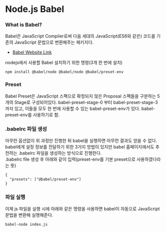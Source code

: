 # Node.js Babel

### What is Babel?
Babel은 JavaScript Compiler로써 다음 세대의 JavaScript(ES6와 같은) 코드를 기존의 JavaScript 문법으로 변환해주는 패키지다.  
* [Babel Website Link](https://babeljs.io/)  

nodejs에서 사용할 Babel 설치하기 위한 명령(3개 한 번에 설치)
```
npm install @babel/node @babel/node @babel/preset-env
```

### Preset
Babel Preset은 JavaScript 스펙으로 확정되지 않은 Proposal 스펙들을 구분하는 5개의 Stage로 구성되어있다.
babel-preset-stage-0 부터 babel-preset-stage-3 까지 있고, 이들을 모두 한 번에 사용할 수 있는 babel-preset-env가 있다.
babel-preset-env를 사용하기로 함.

### .babelrc 파일 생성
아무런 옵션없이 위 과정만 진행한 뒤 babel을 실행하면 아무런 결과도 얻을 수 없다.  
babel에게 설정 정보를 전달하기 위한 3가지 방법이 있지만 babel 홈페이지에서도 추천하는 .babelrc 파일을 생성하는 방식으로 진행한다.  
.babelrc file 생성 후 아래와 같이 입력(preset-env를 기본 preset으로 사용하겠다라는 뜻)
```
{
  "presets": ["@babel/preset-env"]
}
```
### 파일 실행
이제 js 파일을 실행 시에 아래와 같은 명령을 사용하면 babel이 자동으로 JavaScript 문법을 변환해 실행해준다.
```
babel-node index.js
```
